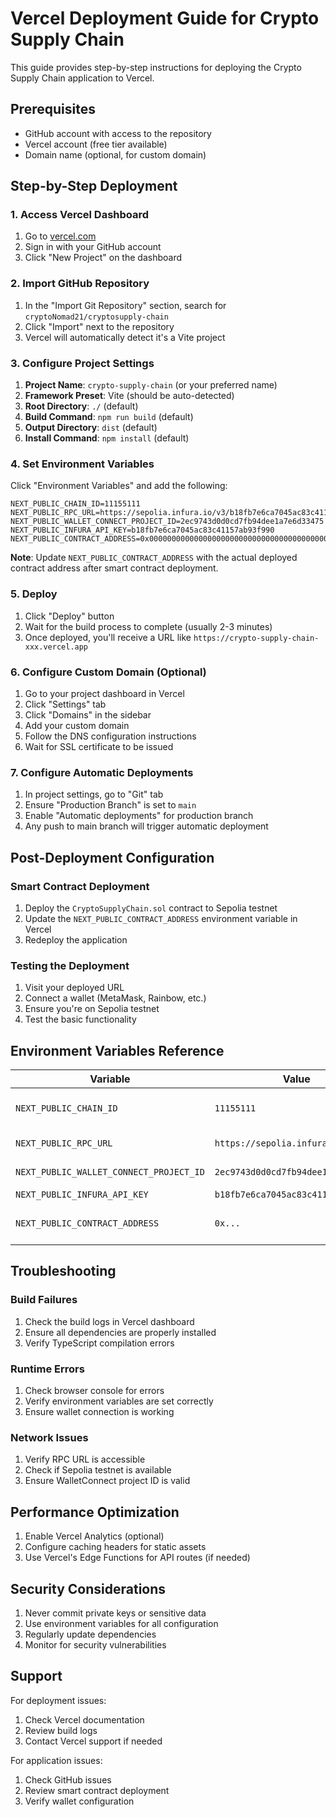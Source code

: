 # Vercel Deployment Guide for Crypto Supply Chain

This guide provides step-by-step instructions for deploying the Crypto Supply Chain application to Vercel.

## Prerequisites

- GitHub account with access to the repository
- Vercel account (free tier available)
- Domain name (optional, for custom domain)

## Step-by-Step Deployment

### 1. Access Vercel Dashboard

1. Go to [vercel.com](https://vercel.com)
2. Sign in with your GitHub account
3. Click "New Project" on the dashboard

### 2. Import GitHub Repository

1. In the "Import Git Repository" section, search for `cryptoNomad21/cryptosupply-chain`
2. Click "Import" next to the repository
3. Vercel will automatically detect it's a Vite project

### 3. Configure Project Settings

1. **Project Name**: `crypto-supply-chain` (or your preferred name)
2. **Framework Preset**: Vite (should be auto-detected)
3. **Root Directory**: `./` (default)
4. **Build Command**: `npm run build` (default)
5. **Output Directory**: `dist` (default)
6. **Install Command**: `npm install` (default)

### 4. Set Environment Variables

Click "Environment Variables" and add the following:

```
NEXT_PUBLIC_CHAIN_ID=11155111
NEXT_PUBLIC_RPC_URL=https://sepolia.infura.io/v3/b18fb7e6ca7045ac83c41157ab93f990
NEXT_PUBLIC_WALLET_CONNECT_PROJECT_ID=2ec9743d0d0cd7fb94dee1a7e6d33475
NEXT_PUBLIC_INFURA_API_KEY=b18fb7e6ca7045ac83c41157ab93f990
NEXT_PUBLIC_CONTRACT_ADDRESS=0x0000000000000000000000000000000000000000
```

**Note**: Update `NEXT_PUBLIC_CONTRACT_ADDRESS` with the actual deployed contract address after smart contract deployment.

### 5. Deploy

1. Click "Deploy" button
2. Wait for the build process to complete (usually 2-3 minutes)
3. Once deployed, you'll receive a URL like `https://crypto-supply-chain-xxx.vercel.app`

### 6. Configure Custom Domain (Optional)

1. Go to your project dashboard in Vercel
2. Click "Settings" tab
3. Click "Domains" in the sidebar
4. Add your custom domain
5. Follow the DNS configuration instructions
6. Wait for SSL certificate to be issued

### 7. Configure Automatic Deployments

1. In project settings, go to "Git" tab
2. Ensure "Production Branch" is set to `main`
3. Enable "Automatic deployments" for production branch
4. Any push to main branch will trigger automatic deployment

## Post-Deployment Configuration

### Smart Contract Deployment

1. Deploy the `CryptoSupplyChain.sol` contract to Sepolia testnet
2. Update the `NEXT_PUBLIC_CONTRACT_ADDRESS` environment variable in Vercel
3. Redeploy the application

### Testing the Deployment

1. Visit your deployed URL
2. Connect a wallet (MetaMask, Rainbow, etc.)
3. Ensure you're on Sepolia testnet
4. Test the basic functionality

## Environment Variables Reference

| Variable | Value | Description |
|----------|-------|-------------|
| `NEXT_PUBLIC_CHAIN_ID` | `11155111` | Sepolia testnet chain ID |
| `NEXT_PUBLIC_RPC_URL` | `https://sepolia.infura.io/v3/...` | RPC endpoint for Sepolia |
| `NEXT_PUBLIC_WALLET_CONNECT_PROJECT_ID` | `2ec9743d0d0cd7fb94dee1a7e6d33475` | WalletConnect project ID |
| `NEXT_PUBLIC_INFURA_API_KEY` | `b18fb7e6ca7045ac83c41157ab93f990` | Infura API key |
| `NEXT_PUBLIC_CONTRACT_ADDRESS` | `0x...` | Deployed smart contract address |

## Troubleshooting

### Build Failures

1. Check the build logs in Vercel dashboard
2. Ensure all dependencies are properly installed
3. Verify TypeScript compilation errors

### Runtime Errors

1. Check browser console for errors
2. Verify environment variables are set correctly
3. Ensure wallet connection is working

### Network Issues

1. Verify RPC URL is accessible
2. Check if Sepolia testnet is available
3. Ensure WalletConnect project ID is valid

## Performance Optimization

1. Enable Vercel Analytics (optional)
2. Configure caching headers for static assets
3. Use Vercel's Edge Functions for API routes (if needed)

## Security Considerations

1. Never commit private keys or sensitive data
2. Use environment variables for all configuration
3. Regularly update dependencies
4. Monitor for security vulnerabilities

## Support

For deployment issues:
1. Check Vercel documentation
2. Review build logs
3. Contact Vercel support if needed

For application issues:
1. Check GitHub issues
2. Review smart contract deployment
3. Verify wallet configuration
